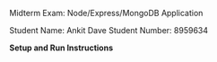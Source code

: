 Midterm Exam: Node/Express/MongoDB Application

Student Name: Ankit Dave
Student Number: 8959634

**Setup and Run Instructions**

